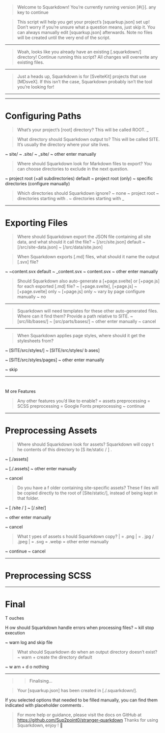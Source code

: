 > Welcome to Squarkdown! You’re currently running version [#{}].
any key to continue

> This script will help you get your project’s [squarkup.json] set up!
> Don’t worry if you’re unsure what a question means, just skip it. You can always manually edit [squarkup.json] afterwards.
> Note no files will be created until the very end of the script.

---
> Woah, looks like you already have an existing [.squarkdown/] directory!
> Continue running this script? All changes will overwrite any existing files.
---

> Just a heads up, Squarkdown is for [SvelteKit] projects that use [MDsveX].
> If this isn’t the case, Squarkdown probably isn’t the tool you’re looking for!

---


------------------------------------------

# Configuring Paths

> What’s your project’s [root] directory?
This will be called ROOT.
_

> What directory should Squarkdown output to?
This will be called SITE. It’s usually the directory where your site lives.

~ site/
~ .site/
~ _site/
~ other
  enter manually

> Where should Squarkdown look for Markdown files to export?
You can choose directories to exclude in the next question.

~ project root (+all subdirectories)
  default
~ project root (only)
~ specific directories (configure manually)

> Which directories should Squarkdown ignore?
~ none
~ project root
~ directories starting with .
~ directories starting with _


------------------------------------------

# Exporting Files

> Where should Squarkdown export the JSON file containing all site data, and what should it call the file?
~ [/src/site.json]
  default
~ [/src/site-data.json]
~ [/src/data/site.json]

> When Squarkdown exports [.md] files, what should it name the output [.svx] file?

~ ~content.svx
  default
~ _content.svx
~ content.svx
~ other
  enter manually


> Should Squarkdown also auto-generate a [+page.svelte] or [+page.js] for each exported [.md] file?
~ [+page.svelte], [+page.js]
~ [+page.svelte] only
~ [+page.js] only
~ vary by page
  configure manually
~ no

---
> Squarkdown will need templates for these other auto-generated files. Where can it find them? Provide a path relative to SITE.
~ [src/lib/bases/]
~ [src/parts/bases/]
~ other
  enter manually
~ cancel
---

> When Squarkdown applies page styles, where should it get the stylesheets from?

~ [SITE/src/styles/]
~ [SITE/src/styles/
b
ases]

~ [SITE/src/styles/pages]
~ other
enter manually

~ skip


------------------------------------------


#
M
ore Features

> Any other features you’d like to enable?
=
assets preprocessing
=
SCSS preprocessing
=
Google Fonts preprocessing
~ continue


------------------------------------------

# Preprocessing Assets

> Where should Squarkdown look for assets?
Squarkdown will copy
t
he contents of this directory to
[S
ite/static
/
]
.

~ [./assets]

~ [./.assets]
~ other
enter manually

~ cancel


> Do you have a
f
older containing site-specific assets?
These
f
iles will be copied directly to the root of [Site/static/], instead of being kept in that folder.

~
[
/site
/
]
~ [/.site/]

~ other
enter manually

~ cancel

> What
t
ypes of assets
s
hould Squarkdown copy?
|
=
.png
|
=
.
jpg / .jpeg
|
= .svg
= .webp
= other
enter manually

~ continue
~
cancel


------------------------------------------


# Preprocessing SCSS

>


------------------------------------------


# Final
T
ouches

>
H
ow should Squarkdown
handle errors when processing files?
~ kill
stop execution

~ warn
log and skip file


> What should Squarkdown do when an output directory
doesn’t exist?
~ warn + create the directory
default

~
w
arn +
d
o nothing


------------------------------------------


>
>> Finalising...

> Your [squarkup.json] has been created in [./.squarkdown/].
>
If you selected options that needed to be filled manually, you can find them indicated with placeholder comments
.

> For more help or guidance, please visit the docs on GitHub at https://github.com/Sup2point0/stranger-quarkdown
> Thanks for using Squarkdown, enjoy
!
🥕
